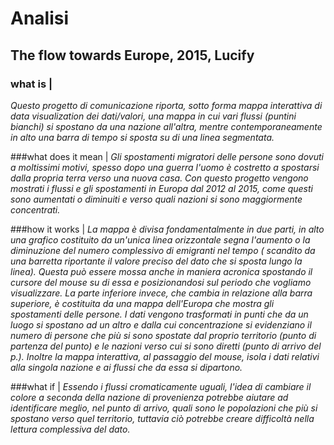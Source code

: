 # Analisi

## The flow towards Europe, 2015, Lucify

### what is |
*Questo progetto di comunicazione riporta, sotto forma mappa interattiva di data visualization dei dati/valori, una mappa in cui vari flussi (puntini bianchi) si spostano da una nazione all'altra, mentre contemporaneamente in alto una barra di tempo si sposta su di una linea segmentata.*

###what does it mean |
*Gli spostamenti migratori delle persone sono dovuti a moltissimi motivi, spesso dopo una guerra l'uomo è costretto a spostarsi dalla propria terra verso una nuova casa. Con questo progetto vengono mostrati i flussi e gli spostamenti in Europa dal 2012 al 2015, come questi sono aumentati o diminuiti e  verso quali nazioni si sono maggiormente concentrati.*

###how it works | 
*La mappa è divisa fondamentalmente in due parti, in alto una grafico costituito da un'unica linea orizzontale segna l'aumento o la diminuzione del numero complessivo di emigranti nel tempo ( scandito da una barretta riportante il valore preciso del dato che si sposta lungo la linea). Questa può essere mossa anche in maniera acronica spostando il cursore del mouse su di essa e posizionandosi sul periodo che vogliamo visualizzare. La parte inferiore invece, che cambia in relazione alla barra superiore, è costituita da una mappa dell'Europa che mostra gli spostamenti delle persone. I dati vengono trasformati in punti che da un luogo si spostano ad un altro e dalla cui concentrazione si evidenziano il numero di persone che più si sono spostate dal proprio territorio (punto di partenza del punto) e le nazioni verso cui si sono diretti (punto di arrivo del p.). Inoltre la mappa interattiva, al passaggio del mouse, isola i dati relativi alla singola nazione e ai flussi che da essa si dipartono.*

###what if | 
*Essendo i flussi cromaticamente uguali, l'idea di cambiare il colore a seconda della nazione di provenienza potrebbe aiutare ad identificare meglio, nel punto di arrivo, quali sono le popolazioni che più si spostano verso quel territorio, tuttavia ciò potrebbe creare difficoltà  nella lettura complessiva del dato.*
